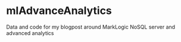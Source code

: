 # mlAdvanceAnalytics
Data and code for my blogpost around MarkLogic NoSQL server and advanced analytics
